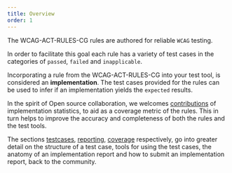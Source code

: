 ```yaml
---
title: Overview
order: 1
---
```


The WCAG-ACT-RULES-CG rules are authored for reliable `WCAG` testing. 

In order to facilitate this goal each rule has a variety of test cases in the categories of `passed`, `failed` and `inapplicable`. 

Incorporating a rule from the WCAG-ACT-RULES-CG into your test tool, is considered an **implementation**. The test cases provided for the rules can be used to infer if an implementation yields the `expected` results.

In the spirit of Open source collaboration, we welcomes [contributions](/pages/contribute) of implementation statistics, to aid as a coverage metric of the rules. This in turn helps to improve the accuracy and completeness of both the rules and the test tools.

The sections [testcases](/pages/implementations/testcases), [reporting](/pages/implementations/reporting), [coverage](/pages/implementations/coverage) respectively, go into greater detail on the structure of a test case, tools for using the test cases, the anatomy of an implementation report and how to submit an implementation report, back to the community.